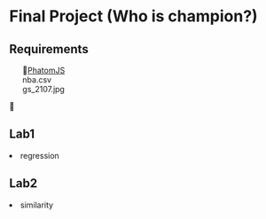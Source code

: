 <h1>Final Project (Who is champion?)</h1>
<p>
    <h2>Requirements</h2>
    <ul class="task-list">
        <li><a href="http://phantomjs.org/download.html">PhatomJS</a></li>
        <li>nba.csv</li>
        <li>gs_2107.jpg</li>
    </ul>
</p>
<p>
    <h2>Lab1</h2>    
    <li>regression</li>
</p>
<p>
    <h2>Lab2</h2>
    <li>similarity</li>    
</p>